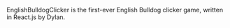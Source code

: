 EnglishBulldogClicker is the first-ever English Bulldog clicker game, written in React.js by Dylan.
